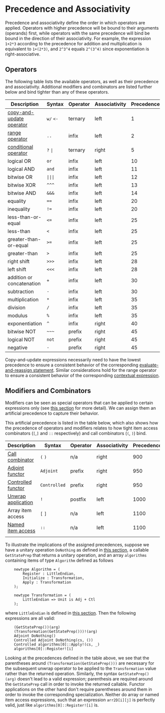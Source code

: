 # Precedence and Associativity

Precedence and associativity define the order in which operators are applied. Operators with higher precedence will be bound to their arguments (operands) first, while operators with the same precedence will bind be bound in the direction of their associativity. 
For example, the expression `1+2*3` according to the precedence for addition and multiplication is equivalent to `1+(2*3)`, and `2^3^4` equals `2^(3^4)` since exponentiation is right-associative. 

## Operators

The following table lists the available operators, as well as their precedence and associativity. 
Additional modifiers and combinators are listed further below and bind tighter than any of these operators. 

| Description | Syntax | Operator | Associativity | Precedence |
| --- | --- | --- | --- | --- |
| [copy-and-update operator](https://github.com/microsoft/qsharp-language/blob/main/Specifications/Language/3_Expressions/CopyAndUpdateExpressions.md) | `w/` `<-` | ternary | left  | 1  |
| [range operator](https://github.com/microsoft/qsharp-language/blob/main/Specifications/Language/3_Expressions/ContextualExpressions.md) | `..` | infix | left | 2 |
| [conditional operator](https://github.com/microsoft/qsharp-language/blob/main/Specifications/Language/3_Expressions/ConditionalExpressions.md) | `?` `\|` | ternary | right | 5 |
| logical OR | `or` | infix | left | 10 |
| logical AND | `and` | infix | left | 11 |
| bitwise OR | `\|\|\|` | infix | left | 12 |
| bitwise XOR | `^^^` | infix | left | 13 |
| bitwise AND | `&&&` | infix | left | 14 |
| equality | `==` | infix | left | 20 |
| inequality | `!=` | infix | left | 20 |
| less-than-or-equal | `<=` | infix | left | 25 |
| less-than | `<` | infix | left | 25 |
| greater-than-or-equal | `>=` | infix | left | 25 |
| greater-than | `>` | infix | left | 25 |
| right shift | `>>>` | infix | left | 28 |
| left shift | `<<<` | infix | left | 28 |
| addition or concatenation | `+` | infix | left | 30 |
| subtraction | `-` | infix | left | 30 |
| multiplication | `*` | infix | left | 35 |
| division | `/` | infix | left | 35 |
| modulus | `%` | infix | left | 35 |
| exponentiation | `^` | infix | right | 40 |
| bitwise NOT | `~~~` | prefix | right | 45 |
| logical NOT | `not` | prefix | right | 45 |
| negative | `-` | prefix | right | 45 |


Copy-and-update expressions necessarily need to have the lowest precedence to ensure a consistent behavior of the corresponding [evaluate-and-reassign statement](https://github.com/microsoft/qsharp-language/blob/main/Specifications/Language/2_Statements/VariableDeclarationsAndUpdates.md#evaluate-and-reassign-statements). 
Similar considerations hold for the range operator to ensure a consistent behavior of the corresponding [contextual expression](https://github.com/microsoft/qsharp-language/blob/main/Specifications/Language/3_Expressions/ContextualExpressions.md).

## Modifiers and Combinators

Modifiers can be seen as special operators that can be applied to certain expressions only (see [this section](https://github.com/microsoft/qsharp-language/tree/main/Specifications/Language/3_Expressions) for more detail). We can assign them an artificial precedence to capture their behavior. 

This artificial precedence is listed in the table below, which also shows how the precedence of operators and modifiers relates to how tight item access combinators (`[`,`]` and `::` respectively) and call combinators (`(`, `)`) bind.

| Description | Syntax | Operator | Associativity | Precedence |
| --- | --- | --- | --- | --- |
| [Call combinator](https://github.com/microsoft/qsharp-language/blob/main/Specifications/Language/2_Statements/CallStatements.md) | `(` `)` | n/a | right | 900 | 
| [Adjoint functor](https://github.com/microsoft/qsharp-language/blob/main/Specifications/Language/2_Statements/CallStatements.md) | `Adjoint` | prefix | right | 950 |
| [Controlled functor](https://github.com/microsoft/qsharp-language/blob/main/Specifications/Language/2_Statements/CallStatements.md) | `Controlled` | prefix | right | 950 |
| [Unwrap application](https://github.com/microsoft/qsharp-language/blob/main/Specifications/Language/3_Expressions/ItemAccessExpressions.md#item-access-for-user-defined-types) | `!` | postfix | left | 1000 |
| Array item access | `[` `]` | n/a | left | 1100 |
| [Named item access](https://github.com/microsoft/qsharp-language/blob/main/Specifications/Language/3_Expressions/ItemAccessExpressions.md#item-access-for-user-defined-types) | `::` | n/a | left | 1100 |  
| | | | | 

To illustrate the implications of the assigned precedences, suppose we have a unitary operation `DoNothing` as defined in [this section](https://github.com/microsoft/qsharp-language/blob/main/Specifications/Language/1_ProgramStructure/4_SpecializationDeclarations.md), a callable `GetStatePrep` that returns a unitary operation, and an array `algorithms` containing items of type `Algorithm` defined as follows

```qsharp
    newtype Algorithm = (
        Register : LittleEndian,
        Initialize : Transformation,
        Apply : Transformation
    );

    newtype Transformation = (
        LittleEndian => Unit is Adj + Ctl
    );
```

where `LittleEndian` is defined in [this section](https://github.com/microsoft/qsharp-language/blob/main/Specifications/Language/1_ProgramStructure/2_TypeDeclarations.md). 
Then the following expressions are all valid: 
```qsharp
    (GetStatePrep())(arg)
    (Transformation(GetStatePrep()))!(arg)
    Adjoint DoNothing()
    Controlled Adjoint DoNothing(cs, ())
    Controlled algorithms[0]::Apply!(cs, _)
    algorithms[0]::Register![i]
```
Looking at the precedences defined in the table above, we see that the parentheses around `(Transformation(GetStatePrep()))` are necessary for the subsequent unwrap operator to be applied to the `Transformation` value rather than the returned operation. 
Similarly, the syntax `GetStatePrep()(arg)` doesn't lead to a valid expression; parenthesis are required around the `GetStatePrep` call in order to invoke the returned callable. 
Functor applications on the other hand don't require parentheses around them in order to invoke the corresponding specialization. Neither do array or named item access expressions, such that an expression `arr2D[i][j]` is perfectly valid, just like `algorithms[0]::Register![i]` is.

